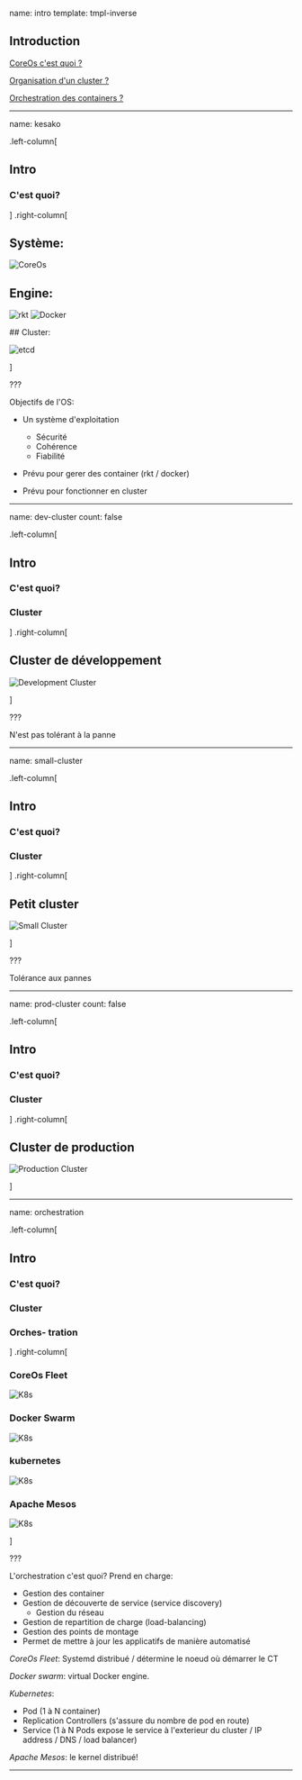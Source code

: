 name: intro
template: tmpl-inverse

## Introduction

[CoreOs c'est quoi ?](#kesako)

[Organisation d'un cluster ?](#dev-cluster)

[Orchestration des containers ?](#Orchestration)

---
name: kesako

.left-column[
  ## Intro
  ### C'est quoi?
]
.right-column[


## Système:

![CoreOs](img/coreos-wordmark-horiz-color.png)


## Engine:

![rkt](img/rkt-horizontal-color.png)
![Docker](img/Logo-Docker.svg)


## Cluster:

![etcd](img/etcd-horizontal-color.png)

]

???

Objectifs de l'OS:

* Un système d'exploitation
  * Sécurité
  * Cohérence
  * Fiabilité

* Prévu pour gerer des container (rkt / docker)

* Prévu pour fonctionner en cluster

---


name: dev-cluster
count: false

.left-column[
  ## Intro
  ### C'est quoi?
  ### Cluster
]
.right-column[

## Cluster de développement

![Development Cluster](img/cluster-dev.png)

]

???

N'est pas tolérant à la panne

---

name: small-cluster

.left-column[
  ## Intro
  ### C'est quoi?
  ### Cluster
]
.right-column[

## Petit cluster

![Small Cluster](img/cluster-small.png)

]

???

Tolérance aux pannes


---

name: prod-cluster
count: false

.left-column[
  ## Intro
  ### C'est quoi?
  ### Cluster
]
.right-column[

## Cluster de production

![Production Cluster](img/cluster-prod.png)

]

---

name: orchestration

.left-column[
  ## Intro
  ### C'est quoi?
  ### Cluster
  ### Orches- tration
]
.right-column[

### CoreOs Fleet
![K8s](img/coreos-wordmark-horiz-color.png)

### Docker Swarm
![K8s](img/docker-swarm-hero2.png)

### kubernetes
![K8s](img/k8s.svg)

### Apache Mesos
![K8s](img/mesos.png)

]

???

L'orchestration c'est quoi? Prend en charge:

* Gestion des container
* Gestion de découverte de service (service discovery)
    * Gestion du réseau
* Gestion de repartition de charge (load-balancing)
* Gestion des points de montage
* Permet de mettre à jour les applicatifs de manière automatisé

*CoreOs Fleet*: Systemd distribué / détermine le noeud où démarrer le CT 

*Docker swarm*: virtual Docker engine.

*Kubernetes*: 
  * Pod (1 à N container)
  * Replication Controllers (s'assure du nombre de pod en route)
  * Service (1 à N Pods expose le service à l'exterieur du cluster /
    IP address / DNS / load balancer)

*Apache Mesos*: le kernel distribué!

---
